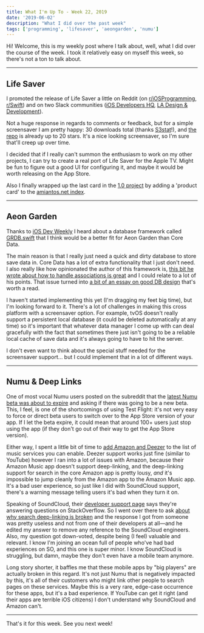 ```yaml
---
title: What I'm Up To - Week 22, 2019
date: '2019-06-02'
description: "What I did over the past week"
tags: ['programming', 'lifesaver', 'aeongarden', 'numu']
---
```


Hi! Welcome, this is my weekly post where I talk about, well, what I did over the course of the week. I took it relatively easy on myself this week, so there's not a ton to talk about.

---

## Life Saver

I promoted the release of Life Saver a little on Reddit (on [r/iOSProgramming](https://www.reddit.com/r/iOSProgramming/comments/bt8qy4/i_built_a_foss_screensaver_using_spritekit_an/), [r/Swift](https://www.reddit.com/r/swift/comments/btnrao/i_built_a_foss_screensaver_using_spritekit_an/)) and on two Slack communities ([iOS Developers HQ](https://ios-developers.io), [LA Design & Development](https://t.co/rsY6usV3MZ)).

Not a huge response in regards to comments or feedback, but for a simple screensaver I am pretty happy: 30 downloads total (thanks [S3stat](https://www.s3stat.com)!), and [the repo](https://github.com/amiantos/lifesaver) is already up to 20 stars. It's a nice looking screensaver, so I'm sure that'll creep up over time.

I decided that if I really can't summon the enthusiasm to work on my other projects, I can try to create a real port of Life Saver for the Apple TV. Might be fun to figure out a good UI for configuring it, and maybe it would be worth releasing on the App Store.

Also I finally wrapped up the last card in the [1.0 project](https://github.com/amiantos/lifesaver/projects/1) by adding a 'product card' to the [amiantos.net index](https://amiantos.net).

---

## Aeon Garden

Thanks to [iOS Dev Weekly](https://iosdevweekly.com) I heard about a database framework called [GRDB.swift](https://github.com/groue/GRDB.swift) that I think would be a better fit for Aeon Garden than Core Data.

The main reason is that I really just need a quick and dirty database to store save data in. Core Data has a lot of extra functionality that I just don't need. I also really like how opinionated the author of this framework is, [this bit he wrote about how to handle associations is great](https://github.com/groue/GRDB.swift/issues/87#issuecomment-234773923) and I could relate to a lot of his points. That issue turned into [a bit of an essay on good DB design](https://github.com/groue/GRDB.swift/blob/master/Documentation/GoodPracticesForDesigningRecordTypes.md) that's worth a read.

I haven't started implementing this yet (I'm dragging my feet big time), but I'm looking forward to it. There's a lot of challenges in making this cross platform with a screensaver option. For example, tvOS doesn't really support a persistent local database (it could be deleted automatically at any time) so it's important that whatever data manager I come up with can deal gracefully with the fact that sometimes there just isn't going to be a reliable local cache of save data and it's always going to have to hit the server.

I don't even want to think about the special stuff needed for the screensaver support... but I could implement that in a lot of different ways.

---

## Numu & Deep Links

One of most vocal Numu users posted on the subreddit that the [latest Numu beta was about to expire](https://www.reddit.com/r/numutracker/comments/buqzli/numu_133_950_ios_beta_expires_in_2_days_any_new/) and asking if there was going to be a new beta. This, I feel, is one of the shortcomings of using Test Flight: it's not very easy to force or direct beta users to switch over to the App Store version of your app. If I let the beta expire, it could mean that around 100+ users just stop using the app (if they don't go out of their way to get the App Store version).

Either way, I spent a little bit of time to [add Amazon and Deezer](https://github.com/numutracker/numutracker_ios/pull/60) to the list of music services you can enable. Deezer support works just fine (similar to YouTube) however I ran into a lot of issues with Amazon, because their Amazon Music app doesn't support deep-linking, and the deep-linking support for search in the core Amazon app is pretty lousy, _and_ it's impossible to jump cleanly from the Amazon app to the Amazon Music app. It's a bad user experience, so just like I did with SoundCloud support, there's a warning message telling users it's bad when they turn it on.

Speaking of SoundCloud, their [developer support page](https://developers.soundcloud.com/support) says they're answering questions on StackOverflow. So I went over there to ask [about why search deep-linking is broken](https://developers.soundcloud.com/support) and the response I got from someone was pretty useless and not from one of their developers at all&mdash;and he edited my answer to remove any reference to the SoundCloud engineers. Also, my question got down-voted, despite being (I feel) valuable and relevant. I know I'm joining an ocean full of people who've had bad experiences on SO, and this one is super minor. I know SoundCloud is struggling, but damn, maybe they don't even have a mobile team anymore.

Long story shorter, it baffles me that these mobile apps by "big players" are actually broken in this regard. It's not just Numu that is negatively impacted by this, it's all of their customers who might link other people to search pages on these services. Maybe this is a very rare, edge-case occurrence for these apps, but it's a bad experience. If YouTube can get it right (and their apps are terrible iOS citizens) I don't understand why SoundCloud and Amazon can't.

---

That's it for this week. See you next week!